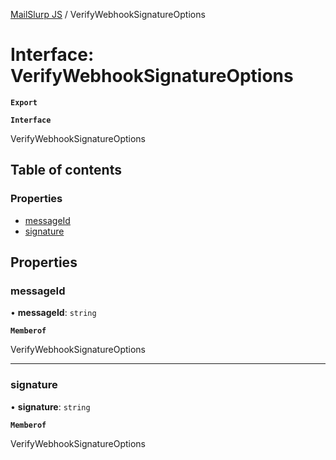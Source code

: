 [MailSlurp JS](../README.md) / VerifyWebhookSignatureOptions

# Interface: VerifyWebhookSignatureOptions

**`Export`**

**`Interface`**

VerifyWebhookSignatureOptions

## Table of contents

### Properties

- [messageId](VerifyWebhookSignatureOptions.md#messageid)
- [signature](VerifyWebhookSignatureOptions.md#signature)

## Properties

### messageId

• **messageId**: `string`

**`Memberof`**

VerifyWebhookSignatureOptions

___

### signature

• **signature**: `string`

**`Memberof`**

VerifyWebhookSignatureOptions
